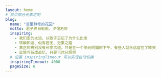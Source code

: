 ```yaml
---
layout: home
# 首页部分元素定制
blog:
  name: "百里静修的花园"
  motto: 君子终日乾乾，夕惕若厉
  inspiring:
    - 我们走的太远，以致于忘记了为什么出发
    - 转瞬即逝、似有若无、无果之路
    - 真正的离别没有长亭古道，只是在一个阳光明媚的下午，有些人就永远留在了昨天
    - 此情可待成追忆，只是当时已惘然
  # 设置 inspiringTimeout 可以实现自动切换
  inspiringTimeout: 4000
  pageSize: 6
---
```

